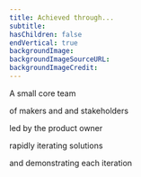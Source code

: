 ```yaml
---
title: Achieved through...
subtitle:
hasChildren: false
endVertical: true
backgroundImage: 
backgroundImageSourceURL:
backgroundImageCredit:
---
```

A small core team

of makers and and stakeholders

led by the product owner

rapidly iterating solutions

and demonstrating each iteration